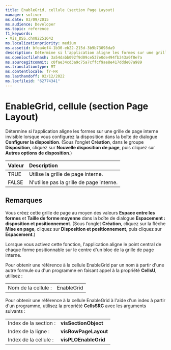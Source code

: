 ```yaml
---
title: EnableGrid, cellule (section Page Layout)
manager: soliver
ms.date: 03/09/2015
ms.audience: Developer
ms.topic: reference
f1_keywords:
- Vis_DSS.chm82251642
ms.localizationpriority: medium
ms.assetid: bfea4ef4-1b30-eb22-215d-3b9b73098da9
description: Détermine si l’application aligne les formes sur une grille de page interne invisible lorsque vous configurez la disposition dans la boîte de dialogue Configurer la disposition. (Sous l’onglet Création, dans le groupe Disposition, cliquez sur Nouvelle disposition de page, puis cliquez sur Autres options de disposition.)
ms.openlocfilehash: 3a54dabb092f9d09ce537e0de494fb243a0f0e7a
ms.sourcegitcommit: c0fae34cd3a9c75a7cffcf9ae8e417ddde07a989
ms.translationtype: MT
ms.contentlocale: fr-FR
ms.lasthandoff: 02/12/2022
ms.locfileid: "62774341"
---
```

# <a name="enablegrid-cell-page-layout-section"></a>EnableGrid, cellule (section Page Layout)

Détermine si l’application aligne les formes sur une grille de page interne invisible lorsque vous configurez la disposition dans la boîte de dialogue **Configurer la disposition**. (Sous l’onglet **Création**, dans le groupe **Disposition**, cliquez sur **Nouvelle disposition de page**, puis cliquez sur **Autres options de disposition**.)
  
|**Valeur**|**Description**|
|:-----|:-----|
|TRUE  <br/> |Utilise la grille de page interne. |
|FALSE  <br/> |N'utilise pas la grille de page interne. |
   
## <a name="remarks"></a>Remarques

Vous créez cette grille de page au moyen des valeurs **Espace entre les formes** et **Taille de forme moyenne** dans la boîte de dialogue **Espacement : disposition et positionnement**. (Sous l’onglet **Création**, cliquez sur la flèche **Mise en page**, cliquez sur **Disposition et positionnement**, puis cliquez sur **Espacement**.) 
  
Lorsque vous activez cette fonction, l'application aligne le point central de chaque forme positionnable sur le centre d'un bloc de la grille de page interne. 
  
Pour obtenir une référence à la cellule EnableGrid par un nom à partir d'une autre formule ou d'un programme en faisant appel à la propriété **CellsU**, utilisez : 
  
|||
|:-----|:-----|
|Nom de la cellule :  <br/> |EnableGrid  <br/> |
   
Pour obtenir une référence à la cellule EnableGrid à l'aide d'un index à partir d'un programme, utilisez la propriété **CellsSRC** avec les arguments suivants : 
  
|||
|:-----|:-----|
|Index de la section :  <br/> |**visSectionObject** <br/> |
|Index de la ligne :  <br/> |**visRowPageLayout** <br/> |
|Index de la cellule :  <br/> |**visPLOEnableGrid** <br/> |
   

